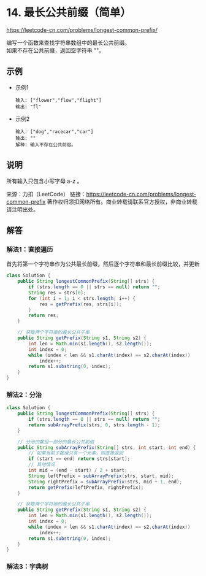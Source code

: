 # 14. 最长公共前缀（简单）
https://leetcode-cn.com/problems/longest-common-prefix/

编写一个函数来查找字符串数组中的最长公共前缀。\
如果不存在公共前缀，返回空字符串 ""。

## 示例
* 示例1
    ```
    输入: ["flower","flow","flight"]
    输出: "fl"
    ```
* 示例2
    ```
    输入: ["dog","racecar","car"]
    输出: ""
    解释: 输入不存在公共前缀。
    ```

## 说明
所有输入只包含小写字母 a-z 。

来源：力扣（LeetCode）
链接：https://leetcode-cn.com/problems/longest-common-prefix
著作权归领扣网络所有。商业转载请联系官方授权，非商业转载请注明出处。

## 解答
### 解法1：直接遍历
首先将第一个字符串作为公共最长前缀，然后逐个字符串和最长前缀比较，并更新
```java
class Solution {
    public String longestCommonPrefix(String[] strs) {
        if (strs.length == 0 || strs == null) return "";
        String res = strs[0];
        for (int i = 1; i < strs.length; i++) {
            res = getPrefix(res, strs[i]);
        }
        return res;
    }

    // 获取两个字符串的最长公共子串
    public String getPrefix(String s1, String s2) {
        int len = Math.min(s1.length(), s2.length());
        int index = 0;
        while (index < len && s1.charAt(index) == s2.charAt(index))
            index++;
        return s1.substring(0, index);
    }
}
```
### 解法2：分治
```java
class Solution {
    public String longestCommonPrefix(String[] strs) {
        if (strs.length == 0 || strs == null) return "";
        return subArrayPrefix(strs, 0, strs.length - 1);
    }

    // 分治的数组一部分的最长公共前缀
    public String subArrayPrefix(String[] strs, int start, int end) {
        // 如果当前子数组只有一个元素，则直接返回
        if (start == end) return strs[start];
        // 其他情况
        int mid = (end - start) / 2 + start;
        String leftPrefix = subArrayPrefix(strs, start, mid);
        String rightPrefix = subArrayPrefix(strs, mid + 1, end);
        return getPrefix(leftPrefix, rightPrefix);
    }

    // 获取两个字符串的最长公共子串
    public String getPrefix(String s1, String s2) {
        int len = Math.min(s1.length(), s2.length());
        int index = 0;
        while (index < len && s1.charAt(index) == s2.charAt(index))
            index++;
        return s1.substring(0, index);
    }
}
```
### 解法3：字典树